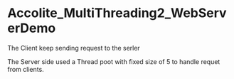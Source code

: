 # Accolite_MultiThreading2_WebServerDemo
The Client keep sending request to the serler

The Server side used a Thread poot with fixed size of 5 to handle requet from clients.
